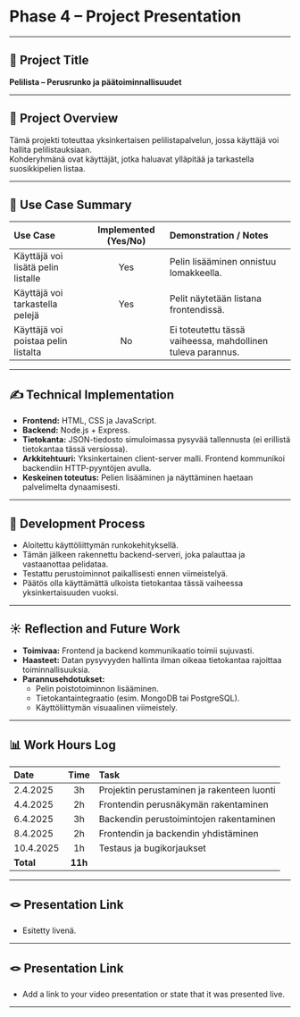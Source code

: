 # Phase 4 – Project Presentation

---

## 🎯 Project Title
**Pelilista – Perusrunko ja päätoiminnallisuudet**

---

## 📝 Project Overview
Tämä projekti toteuttaa yksinkertaisen pelilistapalvelun, jossa käyttäjä voi hallita pelilistauksiaan.  
Kohderyhmänä ovat käyttäjät, jotka haluavat ylläpitää ja tarkastella suosikkipelien listaa.

---

## 📌 Use Case Summary

| Use Case | Implemented (Yes/No) | Demonstration / Notes |
|:---|:---:|:---|
| Käyttäjä voi lisätä pelin listalle | Yes | Pelin lisääminen onnistuu lomakkeella. |
| Käyttäjä voi tarkastella pelejä | Yes | Pelit näytetään listana frontendissä. |
| Käyttäjä voi poistaa pelin listalta | No | Ei toteutettu tässä vaiheessa, mahdollinen tuleva parannus. |

---

## ✍️ Technical Implementation
- **Frontend:** HTML, CSS ja JavaScript.
- **Backend:** Node.js + Express.
- **Tietokanta:** JSON-tiedosto simuloimassa pysyvää tallennusta (ei erillistä tietokantaa tässä versiossa).
- **Arkkitehtuuri:** Yksinkertainen client-server malli. Frontend kommunikoi backendiin HTTP-pyyntöjen avulla.
- **Keskeinen toteutus:** Pelien lisääminen ja näyttäminen haetaan palvelimelta dynaamisesti.

---

## 🚂 Development Process
- Aloitettu käyttöliittymän runkokehityksellä.
- Tämän jälkeen rakennettu backend-serveri, joka palauttaa ja vastaanottaa pelidataa.
- Testattu perustoiminnot paikallisesti ennen viimeistelyä.
- Päätös olla käyttämättä ulkoista tietokantaa tässä vaiheessa yksinkertaisuuden vuoksi.

---

## ☀️ Reflection and Future Work
- **Toimivaa:** Frontend ja backend kommunikaatio toimii sujuvasti.  
- **Haasteet:** Datan pysyvyyden hallinta ilman oikeaa tietokantaa rajoittaa toiminnallisuuksia.  
- **Parannusehdotukset:** 
  - Pelin poistotoiminnon lisääminen.
  - Tietokantaintegraatio (esim. MongoDB tai PostgreSQL).
  - Käyttöliittymän visuaalinen viimeistely.

---

## 📊 Work Hours Log

| Date | Time | Task |
|:---|:---:|:---|
| 2.4.2025 | 3h | Projektin perustaminen ja rakenteen luonti |
| 4.4.2025 | 2h | Frontendin perusnäkymän rakentaminen |
| 6.4.2025 | 3h | Backendin perustoimintojen rakentaminen |
| 8.4.2025 | 2h | Frontendin ja backendin yhdistäminen |
| 10.4.2025 | 1h | Testaus ja bugikorjaukset |
| **Total** | **11h** | |

---

## 🪢 Presentation Link
- Esitetty livenä.

---

## 🪢 Presentation Link
- Add a link to your video presentation or state that it was presented live.

---
